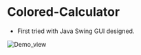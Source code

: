 # Colored-Calculator
- First tried with Java Swing GUI designed.

![Demo_view](https://user-images.githubusercontent.com/71656626/154015026-974c90c5-c736-4b40-9390-a1d23d6f51f2.PNG)
